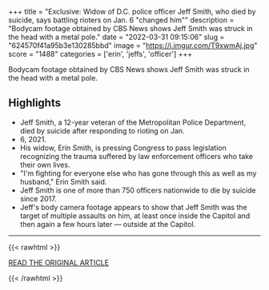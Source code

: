 +++
title = "Exclusive: Widow of D.C. police officer Jeff Smith, who died by suicide, says battling rioters on Jan. 6 \"changed him\""
description = "Bodycam footage obtained by CBS News shows Jeff Smith was struck in the head with a metal pole."
date = "2022-03-31 09:15:06"
slug = "624570f41a95b3e130285bbd"
image = "https://i.imgur.com/T9xwmAj.jpg"
score = "1488"
categories = ['erin', 'jeffs', 'officer']
+++

Bodycam footage obtained by CBS News shows Jeff Smith was struck in the head with a metal pole.

## Highlights

- Jeff Smith, a 12-year veteran of the Metropolitan Police Department, died by suicide after responding to rioting on Jan.
- 6, 2021.
- His widow, Erin Smith, is pressing Congress to pass legislation recognizing the trauma suffered by law enforcement officers who take their own lives.
- "I'm fighting for everyone else who has gone through this as well as my husband," Erin Smith said.
- Jeff Smith is one of more than 750 officers nationwide to die by suicide since 2017.
- Jeff's body camera footage appears to show that Jeff Smith was the target of multiple assaults on him, at least once inside the Capitol and then again a few hours later — outside at the Capitol.

---

{{< rawhtml >}}
  <p class="article-category">
    <a target="_blank" href="https://www.cbsnews.com/news/january-6-dc-police-jeffrey-smith-riots-suicide/">READ THE ORIGINAL ARTICLE</a>
  </p>
{{< /rawhtml >}}
